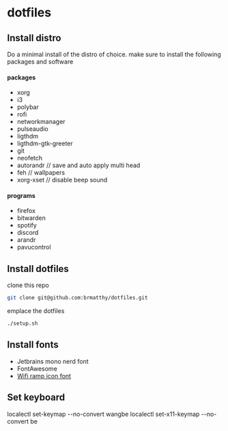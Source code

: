 # dotfiles

## Install distro
Do a minimal install of the distro of choice.
make sure to install the following packages and software
#### packages
- xorg
- i3
- polybar
- rofi
- networkmanager
- pulseaudio
- ligthdm
- ligthdm-gtk-greeter
- git
- neofetch
- autorandr // save and auto apply multi head
- feh // wallpapers
- xorg-xset // disable beep sound

#### programs
- firefox
- bitwarden
- spotify
- discord
- arandr
- pavucontrol

## Install dotfiles
clone this repo
```sh
git clone git@github.com:brmatthy/dotfiles.git
```
emplace the dotfiles
```sh
./setup.sh
```

## Install fonts
- Jetbrains mono nerd font
- FontAwesome
- [Wifi ramp icon font](https://github.com/isaif/polybar-wifi-ramp-icons)

## Set keyboard
localectl set-keymap --no-convert wangbe
localectl set-x11-keymap --no-convert be
